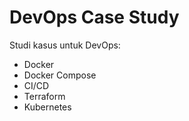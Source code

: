 # DevOps Case Study

Studi kasus untuk DevOps:
- Docker
- Docker Compose
- CI/CD
- Terraform
- Kubernetes
